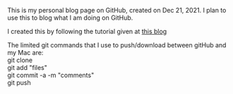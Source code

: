 This is my personal blog page on GitHub, created on Dec 21, 2021.
I plan to use this to blog what I am doing on GitHub.

I created this by following the tutorial given at [this blog](https://chadbaldwin.net/2021/03/14/how-to-build-a-sql-blog.html)

The limited git commands that I use to push/download between gitHub and my Mac are:\
git clone\
git add "files"\
git commit -a -m "comments"\
git push








